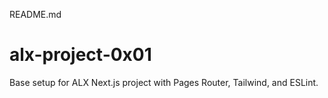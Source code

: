  README.md
 # alx-project-0x01
Base setup for ALX Next.js project with Pages Router, Tailwind, and ESLint.
